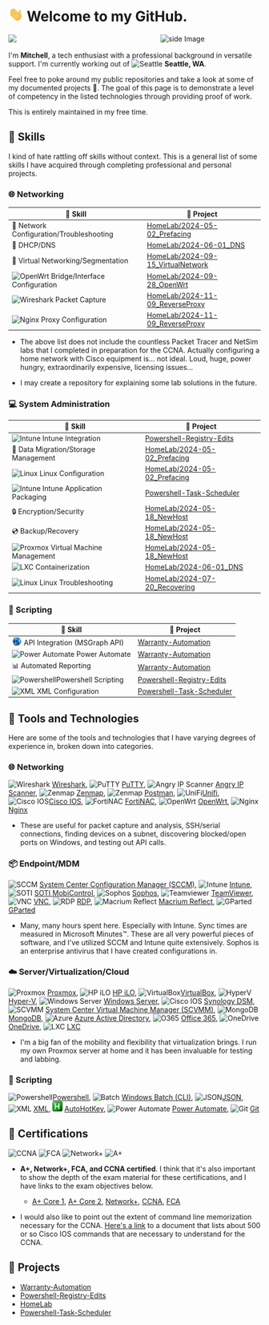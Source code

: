 # <img src="https://raw.githubusercontent.com/ABSphreak/ABSphreak/master/gifs/Hi.gif" alt="Hi" width="30"/> Welcome to my GitHub.

<img src="https://cdn-icons-png.flaticon.com/128/533/533518.png" alt="side Image" align="right" width="200" height="auto" />

![](https://komarev.com/ghpvc/?username=5g6zjt8m&color=blue&style=flat-square)

I'm **Mitchell**, a tech enthusiast with a professional background in versatile support. I'm currently working out of <img src="https://cdn-icons-png.flaticon.com/128/495/495681.png" alt="Seattle" width="15"/> **Seattle, WA**.

Feel free to poke around my public repositories and take a look at some of my documented projects 📁. The goal of this page is to demonstrate a level of competency in the listed technologies through providing proof of work.

This is entirely maintained in my free time.

## 🎯 Skills
I kind of hate rattling off skills without context. This is a general list of some skills I have acquired through completing professional and personal projects.

### 🌐 Networking

| 🎯 **Skill**                     	| 📁 **Project**                                                            	|
|-------------------------------	|------------------------------------------------------------------------	|
| 📡 Network Configuration/Troubleshooting| [HomeLab/2024-05-02_Prefacing](https://github.com/5g6zjt8m/HomeLab/tree/main/Entries/2024-05-02_Prefacing) 	|
| 🔄 DHCP/DNS                          | [HomeLab/2024-06-01_DNS](https://github.com/5g6zjt8m/HomeLab/tree/main/Entries/2024-06-01_DNS) 	|
| 🛜 Virtual Networking/Segmentation                          | [HomeLab/2024-09-15_VirtualNetwork](https://github.com/5g6zjt8m/HomeLab/tree/main/Entries/2024-09-15_VirtualNetwork) 	|
| <img src="https://static-00.iconduck.com/assets.00/openwrt-icon-220x256-xqscx4eg.png" alt="OpenWrt" width="20"/> Bridge/Interface Configuration                          | [HomeLab/2024-09-28_OpenWrt](https://github.com/5g6zjt8m/HomeLab/tree/main/Entries/2024-09-28_OpenWrt) 	|
| <img src="https://avatars.githubusercontent.com/u/6233056?s=48&v=4" alt="Wireshark" width="20"/> Packet Capture                          | [HomeLab/2024-11-09_ReverseProxy](https://github.com/5g6zjt8m/HomeLab/tree/main/Entries/2024-11-09_ReverseProxy) 	|
| <img src="https://www.myqnap.org/wp-content/uploads/nginx-3628948-3030173-1.png" alt="Nginx" width="20"/> Proxy Configuration                          | [HomeLab/2024-11-09_ReverseProxy](https://github.com/5g6zjt8m/HomeLab/tree/main/Entries/2024-11-09_ReverseProxy) 	|

- The above list does not include the countless Packet Tracer and NetSim labs that I completed in preparation for the CCNA. Actually configuring a home network with Cisco equipment is... not ideal. Loud, huge, power hungry, extraordinarily expensive, licensing issues...

- I may create a repository for explaining some lab solutions in the future.

### 💻 System Administration

| 🎯 **Skill**                     	| 📁 **Project**                                                            	|
|-------------------------------	|------------------------------------------------------------------------	|
| <img src="https://play-lh.googleusercontent.com/9jqnFF6rpeGZx92dyWCjfUocVSEI8D_elLj6IDRb_qko4nTwwQ_8QHW8mUQ3l3vkFTvi" alt="Intune" width="20"/> Intune Integration        	    | [Powershell-Registry-Edits](https://github.com/5g6zjt8m/Powershell-Registry-Edits) 	|
| 💾 Data Migration/Storage Management | [HomeLab/2024-05-02_Prefacing](https://github.com/5g6zjt8m/HomeLab/tree/main/Entries/2024-05-02_Prefacing) 	|
| <img src="https://emojis.slackmojis.com/emojis/images/1643514939/9611/linux.png?1643514939" alt="Linux" width="20"/> Linux Configuration               | [HomeLab/2024-05-02_Prefacing](https://github.com/5g6zjt8m/HomeLab/tree/main/Entries/2024-05-02_Prefacing) 	|
| <img src="https://play-lh.googleusercontent.com/9jqnFF6rpeGZx92dyWCjfUocVSEI8D_elLj6IDRb_qko4nTwwQ_8QHW8mUQ3l3vkFTvi" alt="Intune" width="20"/> Intune Application Packaging      | [Powershell-Task-Scheduler](https://github.com/5g6zjt8m/Powershell-Task-Scheduler) 	|
| 🔒 Encryption/Security               | [HomeLab/2024-05-18_NewHost](https://github.com/5g6zjt8m/HomeLab/tree/main/Entries/2024-05-18_NewHost) 	|
| 💿 Backup/Recovery                   | [HomeLab/2024-05-18_NewHost](https://github.com/5g6zjt8m/HomeLab/tree/main/Entries/2024-05-18_NewHost) 	|
| <img src="https://camo.githubusercontent.com/4e9e0bf3fcd09d6557b4eaa8f790ec17599ed6e8eb37a7e78adaa30650c8a6e3/68747470733a2f2f7777772e70726f786d6f782e636f6d2f696d616765732f70726f786d6f782f50726f786d6f785f73796d626f6c5f7374616e646172645f6865782e706e67" alt="Proxmox" width="20"/> Virtual Machine Management        | [HomeLab/2024-05-18_NewHost](https://github.com/5g6zjt8m/HomeLab/tree/main/Entries/2024-05-18_NewHost) 	|
| <img src="https://upload.wikimedia.org/wikipedia/commons/thumb/d/dd/Linux_Containers_logo.svg/1200px-Linux_Containers_logo.svg.png" alt="LXC" width="20"/> Containerization                  | [HomeLab/2024-06-01_DNS](https://github.com/5g6zjt8m/HomeLab/tree/main/Entries/2024-06-01_DNS) 	|
| <img src="https://emojis.slackmojis.com/emojis/images/1643514939/9611/linux.png?1643514939" alt="Linux" width="20"/> Linux Troubleshooting             | [HomeLab/2024-07-20_Recovering](https://github.com/5g6zjt8m/HomeLab/tree/main/Entries/2024-07-20_Recovering) 	|

### 📃 Scripting

| 🎯 **Skill**                     	| 📁 **Project**                                                            	|
|-------------------------------	|------------------------------------------------------------------------	|
| <img src="https://raw.githubusercontent.com/microsoftgraph/msgraph-sdk-powershell/dev/docs/images/graph_color256.png" alt="MSGraph" width="20"/> API Integration (MSGraph API) 	| [Warranty-Automation](https://github.com/5g6zjt8m/Warranty-Automation) 	|
| <img src="https://play-lh.googleusercontent.com/aeXs0qriXwmHVWtq9u4zVUO6SifULKtJOQdtBg6wDQqaNEaaJKl6b2oiABMmHn6yLH8" alt="Power Automate" width="20"/> Power Automate                 	| [Warranty-Automation](https://github.com/5g6zjt8m/Warranty-Automation) 	|
| 📊 Automated Reporting           	| [Warranty-Automation](https://github.com/5g6zjt8m/Warranty-Automation) 	|
| <img src="https://upload.wikimedia.org/wikipedia/commons/a/af/PowerShell_Core_6.0_icon.png" alt="Powershell" width="20"/>Powershell Scripting              | [Powershell-Registry-Edits](https://github.com/5g6zjt8m/Powershell-Registry-Edits) 	|
| <img src="https://upload.wikimedia.org/wikipedia/commons/thumb/e/e6/Text-xml.svg/2233px-Text-xml.svg.png" alt="XML" width="20"/> XML Configuration                 | [Powershell-Task-Scheduler](https://github.com/5g6zjt8m/Powershell-Task-Scheduler) 	|

## 🔧 Tools and Technologies
Here are some of the tools and technologies that I have varying degrees of experience in, broken down into categories.

### 🌐 Networking
<img src="https://avatars.githubusercontent.com/u/6233056?s=48&v=4" alt="Wireshark" width="20"/> [Wireshark](https://github.com/wireshark/wireshark), 
<img src="https://upload.wikimedia.org/wikipedia/commons/thumb/e/e7/PuTTY_Icon.svg/2048px-PuTTY_Icon.svg.png" alt="PuTTY" width="20"/> [PuTTY](https://www.putty.org/), 
<img src="https://upload.wikimedia.org/wikipedia/commons/thumb/c/c2/Angry_ip_scan_logo.svg/1200px-Angry_ip_scan_logo.svg.png" alt="Angry IP Scanner" width="20"/> [Angry IP Scanner](https://github.com/angryip/ipscan), 
<img src="https://nmap.org/images/sitelogo.png" alt="Zenmap" width="20"/> [Zenmap](https://nmap.org/zenmap/), 
<img src="https://kinlane-productions2.s3.amazonaws.com/postman/logo-glyph.png" alt="Zenmap" width="20"/> [Postman](https://www.postman.com/),
<img src="https://play-lh.googleusercontent.com/6xPvOaJmSyc68OzFx9d84uxGZuxOQg6DYgwWUIp_DoeXaT1u_wtdtnSu8wgT7N-344fk" alt="UniFi" width="20"/>[Unifi](https://www.ui.com/introduction),
<img src="https://cdn4.iconfinder.com/data/icons/flat-brand-logo-2/512/cisco-512.png" alt="Cisco IOS" width="20"/>[Cisco IOS](https://www.cisco.com/c/en/us/products/ios-nx-os-software/index.html), <img src="https://fortifirewall.com.br/config/imagens_conteudo/categorias/thumbnail/web-product-icon-fortinac.png" alt="FortiNAC" width="20"/> [FortiNAC](https://www.fortinet.com/products/network-access-control),
<img src="https://static-00.iconduck.com/assets.00/openwrt-icon-220x256-xqscx4eg.png" alt="OpenWrt" width="20"/> [OpenWrt](https://github.com/openwrt/openwrt), <img src="https://www.myqnap.org/wp-content/uploads/nginx-3628948-3030173-1.png" alt="Nginx" width="20"/> [Nginx](https://nginx.org/en/)

- These are useful for packet capture and analysis, SSH/serial connections, finding devices on a subnet, discovering blocked/open ports on Windows, and testing out API calls.

### 📦 Endpoint/MDM
<img src="https://archive.org/download/sccm-icon/sccm-icon.png" alt="SCCM" width="20"/> [System Center Configuration Manager (SCCM)](https://www.microsoft.com/en-us/evalcenter/download-microsoft-endpoint-configuration-manager), 
<img src="https://play-lh.googleusercontent.com/9jqnFF6rpeGZx92dyWCjfUocVSEI8D_elLj6IDRb_qko4nTwwQ_8QHW8mUQ3l3vkFTvi" alt="Intune" width="20"/> [Intune](https://intune.microsoft.com/), 
<img src="https://soti.net/media/jngbnw3f/soti-mobicontrol-icon.png" alt="SOTI" width="20"/> [SOTI MobiControl](https://soti.net/products/soti-mobicontrol/), 
<img src="https://cdn.icon-icons.com/icons2/2407/PNG/512/sophos_icon_146050.png" alt="Sophos" width="20"/> [Sophos](https://www.sophos.com/en-us),
<img src="https://encrypted-tbn0.gstatic.com/images?q=tbn:ANd9GcSqYmNK6Irz70499oDPDtoT-dCYNRI5KBAuVPMdeSGmHg&s" alt="Teamviewer" width="20"/> [TeamViewer](https://www.teamviewer.com/en-us/),
<img src="https://encrypted-tbn0.gstatic.com/images?q=tbn:ANd9GcTaUlixvmUMsyW6Gyw7C0Ac_Xy1Y35igP18lJTQTQKhRA&s" alt="VNC" width="20"/> [VNC](https://www.realvnc.com/en/),
<img src="https://www.tenforums.com/geek/gars/images/2/types/thumb__emote__esktop__onnection.png" alt="RDP" width="20"/> [RDP](https://learn.microsoft.com/en-us/troubleshoot/windows-server/remote/understanding-remote-desktop-protocol),
<img src="https://taiwebs.com/upload/icons/macrium-reflect-winpe220-220.png" alt="Macrium Reflect" width="20"/> [Macrium Reflect](https://www.macrium.com/),
<img src="https://encrypted-tbn0.gstatic.com/images?q=tbn:ANd9GcQ1XW_9VLrWOrckNvJhfXrJUfhmKtaOFi-im6mAqmm4-Q&s" alt="GParted" width="20"/> [GParted](https://gparted.org/)

- Many, many hours spent here. Especially with Intune. Sync times are measured in Microsoft Minutes™. These are all very powerful pieces of software, and I've utilized SCCM and Intune quite extensively. Sophos is an enterprise antivirus that I have created configurations in.

### ☁️ Server/Virtualization/Cloud
<img src="https://camo.githubusercontent.com/4e9e0bf3fcd09d6557b4eaa8f790ec17599ed6e8eb37a7e78adaa30650c8a6e3/68747470733a2f2f7777772e70726f786d6f782e636f6d2f696d616765732f70726f786d6f782f50726f786d6f785f73796d626f6c5f7374616e646172645f6865782e706e67" alt="Proxmox" width="20"/> [Proxmox](https://www.proxmox.com/en/about/media-kit),
<img src="https://play-lh.googleusercontent.com/zIImkiE6y_aq9IV0ndhHcqS0W6HBKk1iUSYn01BDQk3fs27xm-o3PjkIbpAoUgjnD04=w240-h480-rw" alt="HP iLO" width="20"/> [HP iLO](https://www.hpe.com/us/en/hpe-integrated-lights-out-ilo.html),
<img src="https://upload.wikimedia.org/wikipedia/commons/d/d5/Virtualbox_logo.png" alt="VirtualBox" width="20"/>[VirtualBox](https://www.virtualbox.org/),
<img src="https://www.tenforums.com/geek/gars/images/2/types/thumb_Hyper_V_Manager.png" alt="HyperV" width="20"/> [Hyper-V](https://learn.microsoft.com/en-us/windows-server/virtualization/hyper-v/hyper-v-technology-overview),
<img src="https://cdn.worldvectorlogo.com/logos/windows-server-2.svg" alt="Windows Server" width="20"/> [Windows Server](https://www.microsoft.com/en-us/windows-server),
<img src="https://community.synology.com/images/picture/1280x1280/507/1588829446_24nk8.png" alt="Cisco IOS" width="20"/> [Synology DSM](https://www.synology.com/en-us/dsm),
<img src="https://microsoft.github.io/CSS-SystemCenter/VMM.png" alt="SCVMM" width="20"/> [System Center Virtual Machine Manager (SCVMM)](https://learn.microsoft.com/en-us/system-center/vmm/?view=sc-vmm-2022),
<img src="https://www.svgrepo.com/show/331488/mongodb.svg" alt="MongoDB" width="20"/> [MongoDB](https://www.mongodb.com/),
<img src="https://upload.wikimedia.org/wikipedia/commons/thumb/f/fa/Microsoft_Azure.svg/1200px-Microsoft_Azure.svg.png" alt="Azure" width="20"/> [Azure Active Directory](https://www.microsoft.com/en-us/security/business/identity-access/microsoft-entra-id),
<img src="https://its.unc.edu/wp-content/uploads/sites/337/2018/02/office365-icon.png" alt="O365" width="20"/> [Office 365](https://www.office.com/),
<img src="https://upload.wikimedia.org/wikipedia/commons/thumb/3/3c/Microsoft_Office_OneDrive_%282019%E2%80%93present%29.svg/2560px-Microsoft_Office_OneDrive_%282019%E2%80%93present%29.svg.png" alt="OneDrive" width="20"/> [OneDrive](https://www.microsoft.com/en-us/microsoft-365/onedrive/online-cloud-storage), 
<img src="https://upload.wikimedia.org/wikipedia/commons/thumb/d/dd/Linux_Containers_logo.svg/1200px-Linux_Containers_logo.svg.png" alt="LXC" width="20"/> [LXC](https://linuxcontainers.org/)

- I'm a big fan of the mobility and flexibility that virtualization brings. I run my own Proxmox server at home and it has been invaluable for testing and labbing.

### 📃 Scripting
<img src="https://upload.wikimedia.org/wikipedia/commons/a/af/PowerShell_Core_6.0_icon.png" alt="Powershell" width="20"/>[Powershell](https://learn.microsoft.com/en-us/powershell/),
<img src="https://cdn.icon-icons.com/icons2/191/PNG/256/bat_file_23142.png" alt="Batch" width="20"/> [Windows Batch (CLI)](https://learn.microsoft.com/en-us/windows-server/administration/windows-commands/windows-commands),
<img src="https://upload.wikimedia.org/wikipedia/commons/thumb/c/c9/JSON_vector_logo.svg/1200px-JSON_vector_logo.svg.png" alt="JSON" width="20"/>[JSON](https://www.json.org/json-en.html),
<img src="https://upload.wikimedia.org/wikipedia/commons/thumb/e/e6/Text-xml.svg/2233px-Text-xml.svg.png" alt="XML" width="20"/> [XML](https://en.wikipedia.org/wiki/XML),
<img src="https://raw.githubusercontent.com/Ixiko/AHK-Forum/master/images/AHK%20main%20icon.png" alt="AutoHotKey" width="20"/> [AutoHotKey](https://www.autohotkey.com/),
<img src="https://play-lh.googleusercontent.com/aeXs0qriXwmHVWtq9u4zVUO6SifULKtJOQdtBg6wDQqaNEaaJKl6b2oiABMmHn6yLH8" alt="Power Automate" width="20"/> [Power Automate](https://www.microsoft.com/en-us/power-platform/products/power-automate),
<img src="https://git-scm.com/images/logos/downloads/Git-Icon-1788C.png" alt="Git" width="20"/> [Git](https://git-scm.com/)

## 📜 Certifications
<img src="https://www.practicalnetworking.net/wp-content/uploads/2019/10/CCNA-Certification-Logo.jpg" alt="CCNA" width="200"/> <img src="https://images.credly.com/images/20082fc1-94af-4773-9df0-28856b566748/image.png" alt="FCA" width="200"/> <img src="https://images.credly.com/images/e1fc05b2-959b-45a4-8d20-124b1df121fe/CompTIA_Network_2Bce.png" alt="Network+" width="200"/> <img src="https://images.credly.com/images/a81e53e7-3649-4366-917d-9611bb74c10c/CompTIA_A_2B.png" alt="A+" width="200"/>

- **A+, Network+, FCA, and CCNA certified**. I think that it's also important to show the depth of the exam material for these certifications, and I have links to the exam objectives below.

  - [A+ Core 1](/comptia-a-220-1001-exam-objectives.pdf), [A+ Core 2](/comptia-a-220-1002-exam-objectives.pdf), [Network+](/comptia-network-n10-008-exam-objectives-(2-0).pdf), [CCNA](/Microsoft%20Word%20-%20200-301-CCNA-v1.0%20edited.docx%20-%20200_301_CCNA_v1.0_2.pdf), [FCA](/FCA.pdf)

- I would also like to point out the extent of command line memorization necessary for the CCNA. [Here's a link](/CCNA-Commands) to a document that lists about 500 or so Cisco IOS commands that are necessary to understand for the CCNA.

## 📁 Projects
- [Warranty-Automation](https://github.com/5g6zjt8m/Warranty-Automation)
- [Powershell-Registry-Edits](https://github.com/5g6zjt8m/Powershell-Registry-Edits)
- [HomeLab](https://github.com/5g6zjt8m/HomeLab)
- [Powershell-Task-Scheduler](https://github.com/5g6zjt8m/Powershell-Task-Scheduler)